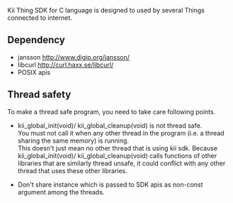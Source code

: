 Kii Thing SDK for C language is designed to used by several Things connected to internet.

## Dependency
- jansson
    http://www.digip.org/jansson/
- libcurl
    http://curl.haxx.se/libcurl/
- POSIX apis

## Thread safety
To make a thread safe program, you need to take care following points.
- kii_global_init(void)/ kii_global_cleanup(void) is not thread safe.<br>
  You must not call it when any other thread in the program (i.e. a thread sharing the same memory) is running.<br>
  This doesn't just mean no other thread that is using kii sdk. Because kii_global_init(void)/ kii_global_cleanup(void) calls functions of other libraries that are similarly thread unsafe, it could conflict with any other thread that uses these other libraries.

- Don't share instance which is passed to SDK apis as non-const argument among the threads.
